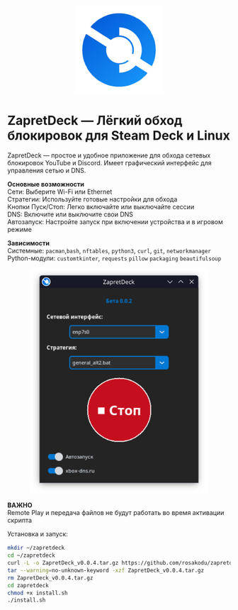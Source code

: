 <p align="center">
  <img src="https://raw.githubusercontent.com/rosakodu/zapretdeck/master/zapretdeck.png" alt="ZapretDeck" width="200"/>
</p>

# ZapretDeck — Лёгкий обход блокировок для Steam Deck и Linux

ZapretDeck — простое и удобное приложение для обхода сетевых блокировок YouTube и Discord. Имеет графический интерфейс для управления сетью и DNS.

**Основные возможности**  
Сети: Выберите Wi-Fi или Ethernet  
Стратегии: Используйте готовые настройки для обхода  
Кнопки Пуск/Стоп: Легко включайте или выключайте сессии  
DNS: Включите или выключите свои DNS  
Автозапуск: Настройте запуск при включении устройства и в игровом режиме  

**Зависимости**  
Системные: `pacman`,`bash`, `nftables`, `python3`, `curl`, `git`, `networkmanager` 
Python-модули: `customtkinter`, `requests` `pillow` `packaging` `beautifulsoup`

<p align="center">
  <img src="https://raw.githubusercontent.com/rosakodu/zapretdeck/master/screanshots/screenshot.png" alt="Скриншот ZapretDeck" width="400"/>
</p>

**ВАЖНО**  
Remote Play и передача файлов не будут работать во время активации скрипта

Установка и запуск:  
```bash
mkdir ~/zapretdeck
cd ~/zapretdeck
curl -L -o ZapretDeck_v0.0.4.tar.gz https://github.com/rosakodu/zapretdeck/releases/download/v0.0.4/ZapretDeck_v0.0.4.tar.gz
tar --warning=no-unknown-keyword -xzf ZapretDeck_v0.0.4.tar.gz
rm ZapretDeck_v0.0.4.tar.gz
cd zapretdeck
chmod +x install.sh
./install.sh
